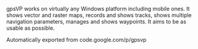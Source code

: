 gpsVP works on virtually any Windows platform including mobile ones. It shows vector and raster maps, records and shows tracks, shows multiple navigation parameters, manages and shows waypoints. It aims to be as usable as possible.


Automatically exported from code.google.com/p/gpsvp
